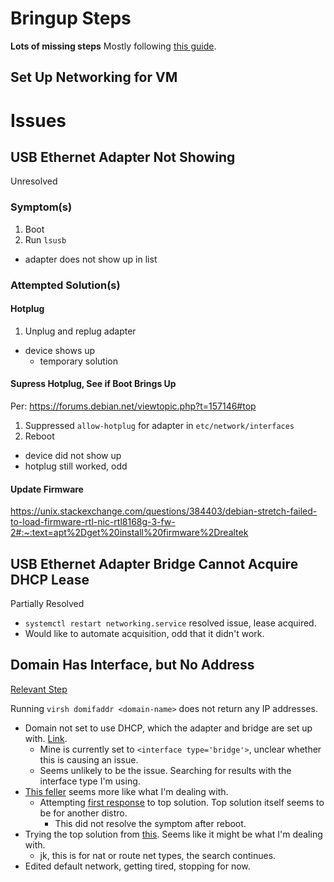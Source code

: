 # Bringup Steps

**Lots of missing steps**
Mostly following [this guide](https://community.home-assistant.io/t/install-home-assistant-os-with-kvm-on-ubuntu-headless-cli-only/254941).

## Set Up Networking for VM



# Issues

## USB Ethernet Adapter Not Showing

Unresolved

### Symptom(s)
1. Boot
1. Run `lsusb`

* adapter does not show up in list

### Attempted Solution(s)

#### Hotplug

1. Unplug and replug adapter

* device shows up
  * temporary solution

#### Supress Hotplug, See if Boot Brings Up

Per: https://forums.debian.net/viewtopic.php?t=157146#top
1. Suppressed `allow-hotplug` for adapter in `etc/network/interfaces`
2. Reboot

* device did not show up
* hotplug still worked, odd

#### Update Firmware

https://unix.stackexchange.com/questions/384403/debian-stretch-failed-to-load-firmware-rtl-nic-rtl8168g-3-fw-2#:~:text=apt%2Dget%20install%20firmware%2Drealtek
  

## USB Ethernet Adapter Bridge Cannot Acquire DHCP Lease

Partially Resolved

* `systemctl restart networking.service` resolved issue, lease acquired.
* Would like to automate acquisition, odd that it didn't work.


## Domain Has Interface, but No Address

[Relevant Step](#set-up-networking-for-vm)

Running `virsh domifaddr <domain-name>` does not return any IP addresses.

* Domain not set to use DHCP, which the adapter and bridge are set up with. [Link](https://stackoverflow.com/questions/73549741/virsh-domifaddr-domain-name-does-not-show-kvm-ips).
  * Mine is currently set to `<interface type='bridge'>`, unclear whether this is causing an issue.
  * Seems unlikely to be the issue. Searching for results with the interface type I'm using.
* [This feller](https://serverfault.com/questions/208019/no-ipv4-address-assigned-to-kvm-vm) seems more like what I'm dealing with.
  * Attempting [first response](https://serverfault.com/questions/208019/no-ipv4-address-assigned-to-kvm-vm#:~:text=This%20is%20most%20likely%20the%20solution.%20Alternatively%20add%20these%20lines%20to%20/etc/sysctl.conf%3A%20net.bridge.bridge%2Dnf%2Dcall%2Dip6tables%20%3D%200%20net.bridge.bridge%2Dnf%2Dcall%2Diptables%20%3D%200%20net.bridge.bridge%2Dnf%2Dcall%2Darptables%20%3D%200) to top solution. Top solution itself seems to be for another distro.
    * This did not resolve the symptom after reboot.
* Trying the top solution from [this](https://serverfault.com/questions/627238/kvm-libvirt-how-to-configure-static-guest-ip-addresses-on-the-virtualisation-ho). Seems like it might be what I'm dealing with.
  * jk, this is for nat or route net types, the search continues.
* Edited default network, getting tired, stopping for now.
 